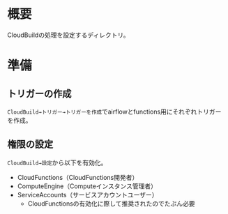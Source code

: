 # 概要
CloudBuildの処理を設定するディレクトリ。

# 準備
## トリガーの作成
`CloudBuild→トリガー→トリガーを作成`でairflowとfunctions用にそれぞれトリガーを作成。

## 権限の設定
`CloudBuild→設定`から以下を有効化。

- CloudFunctions（CloudFunctions開発者）
- ComputeEngine（Computeインスタンス管理者）
- ServiceAccounts（サービスアカウントユーザー）
    - CloudFunctionsの有効化に際して推奨されたのでたぶん必要

